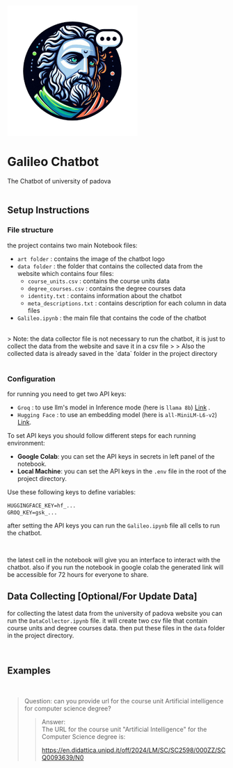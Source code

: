 
<img width="300" height="300" src="./art/galileo.png">

# Galileo Chatbot
The Chatbot of university of padova
<br>
<br>
## Setup Instructions

### File structure
the project contains two main Notebook files:
- `art folder` : contains the image of the chatbot logo
- `data folder` : the folder that contains the collected data from the website which contains four files:
  - `course_units.csv` : contains the course units data
  - `degree_courses.csv` : contains the degree courses data
  - `identity.txt` : contains information about the chatbot
  - `meta_descriptions.txt` : contains description for each column in data files
- `Galileo.ipynb` : the main file that contains the code of the chatbot
<br>
> Note: the data collector file is not necessary to run the chatbot, it is just to collect the data from the website and save it in a csv file
>  
> Also the collected data is already saved in the `data` folder in the project directory

<br>
<br>

### Configuration
for running you need to get two API keys:
- `Groq` : to use llm's model in Inference mode (here is ```llama 8b```) [Link](https://console.groq.com/keys) .
- `Hugging Face` : to use an embedding model (here is ```all-MiniLM-L6-v2```) [Link](https://huggingface.co/settings/tokens).

To set API keys you should follow different steps for each running environment:
- **Google Colab**: you can set the API keys in secrets in left panel of the notebook.
- **Local Machine**: you can set the API keys in the `.env` file in the root of the project directory.

Use these following keys to define variables:
```
HUGGINGFACE_KEY=hf_...
GROQ_KEY=gsk_...
```

after setting the API keys you can run the `Galileo.ipynb` file all cells to run the chatbot.

<br>

the latest cell in the notebook will give you an interface to interact with the chatbot.
also if you run the notebook in google colab the generated link will be accessible for 72 hours for everyone to share.


## Data Collecting [Optional/For Update Data]
for collecting the latest data from the university of padova website you can run the `DataCollector.ipynb` file.
it will create two csv file that contain course units and degree courses data.
then put these files in the `data` folder in the project directory.

<br>

## Examples

<br>

> Question: can you provide url for the course unit Artificial intelligence for computer science degree?
> 
>> Answer: <br>
>> The URL for the course unit "Artificial Intelligence" for the Computer Science degree is:
>>
>> https://en.didattica.unipd.it/off/2024/LM/SC/SC2598/000ZZ/SCQ0093639/N0




